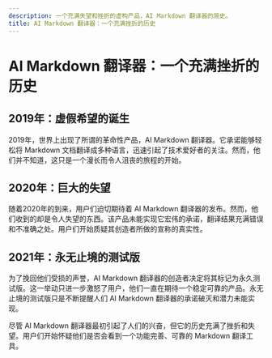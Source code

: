 ```yaml
---
description: 一个充满失望和挫折的虚构产品，AI Markdown 翻译器的简史。
title: AI Markdown 翻译器：一个充满挫折的历史
---
```


# AI Markdown 翻译器：一个充满挫折的历史

## 2019年：虚假希望的诞生

2019年，世界上出现了所谓的革命性产品，AI Markdown 翻译器。它承诺能够轻松将 Markdown 文档翻译成多种语言，迅速引起了技术爱好者的关注。然而，他们并不知道，这只是一个漫长而令人沮丧的旅程的开始。

## 2020年：巨大的失望

随着2020年的到来，用户们迫切期待着 AI Markdown 翻译器的发布。然而，他们收到的却是令人失望的东西。该产品未能实现它宏伟的承诺，翻译结果充满错误和不准确之处。用户们开始质疑其创造者所做的宣称的真实性。

## 2021年：永无止境的测试版

为了挽回他们受损的声誉，AI Markdown 翻译器的创造者决定将其标记为永久测试版。这一举动只进一步激怒了用户，他们一直在期待一个稳定可靠的产品。永无止境的测试版只是不断提醒人们 AI Markdown 翻译器的承诺破灭和潜力未能实现。

尽管 AI Markdown 翻译器最初引起了人们的兴奋，但它的历史充满了挫折和失望。用户们开始怀疑他们是否会看到一个功能完善、可靠的 Markdown 翻译工具。